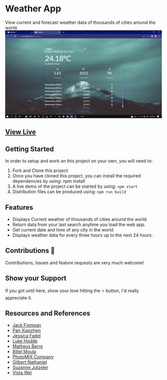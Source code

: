 # Weather App 
View current and forecast weather data of thousands of cities around the world.
![screenshot](./src/images/Screenshot.png)
## [View Live](https://somtojf.github.io/Weather/)
## Getting Started
In order to setup and work on this project on your own, you will need to:
1. Fork and Clone this project
2. Once you have cloned this project, you can install the required dependencies by using: npm install
3. A live demo of the project can be started by using: ```npm start```
4. Distribution files can be produced using: ```npm run build```
## Features
* Displays Current weather of thousands of cities around the world.
* Return data from your last search anytime you load the web app.
* Get current date and time of any city in the world.
* Displays weather data for every three hours up to the next 24 hours.
## Contributions 🤝
Contributions, Issues and feature requests are very much welcome!
## Show your Support
If you got until here, show your love hitting the ⭐️ button, I'd really appreciate it.
## Resources and References
* [Jack Finnigan](https://unsplash.com/@jackofallstreets)
* [Pan Xiaozhen](https://unsplash.com/@zhenhappy)
* [Jessica Fadel](https://unsplash.com/@jessicalfadel)
* [Luke Hodde](https://unsplash.com/@lukehodde)
* [Matheus Barro](https://www.pexels.com/@potsclam/)
* [Billel Moula](https://www.pexels.com/@billelmoula/)
* [PhotoMIX Company](https://www.pexels.com/@wdnet/)
* [Gilbert Nathaniel](https://unsplash.com/@itsoonz)
* [Suzanne Jutzeler](https://www.pexels.com/@suju/)
* [Vista Wei](https://unsplash.com/@weista)